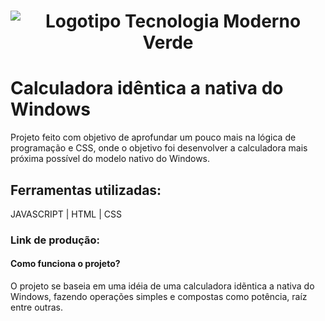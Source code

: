 <h1 align="center">

![Logotipo Tecnologia Moderno Verde](https://user-images.githubusercontent.com/126195861/226002360-704bc9c5-09e3-4871-a8da-fd904c71006e.svg)

</h1>

# Calculadora idêntica a nativa do Windows
  Projeto feito com objetivo de aprofundar um pouco mais na lógica de programação e CSS, onde o objetivo foi desenvolver a calculadora mais próxima possível do modelo nativo do Windows.
  
## Ferramentas utilizadas:
  JAVASCRIPT | HTML | CSS
 
### Link de produção:

#### Como funciona o projeto?
O projeto se baseia em uma idéia de uma calculadora idẽntica a nativa do Windows, fazendo operações simples e compostas como potência, raíz entre outras.
